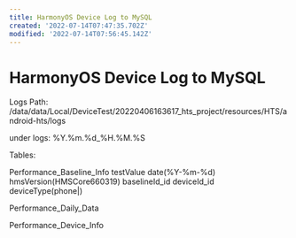 ```yaml
---
title: HarmonyOS Device Log to MySQL
created: '2022-07-14T07:47:35.702Z'
modified: '2022-07-14T07:56:45.142Z'
---
```


# HarmonyOS Device Log to MySQL

Logs Path:
/data/data/Local/DeviceTest/20220406163617_hts_project/resources/HTS/android-hts/logs

under logs:
%Y.%m.%d_%H.%M.%S

Tables:

Performance_Baseline_Info
testValue date(%Y-%m-%d) hmsVersion(HMSCore660319) baselineId_id deviceId_id deviceType(phone|)

Performance_Daily_Data


Performance_Device_Info




